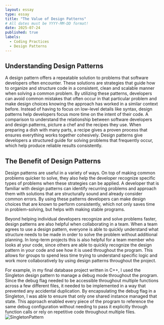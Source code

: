 ```yaml
---
layout: essay
type: essay
title: "The Value of Design Patterns"
# All dates must be YYYY-MM-DD format!
date: 2025-07-24
published: true
labels:
  - Coding Practices
  - Design Patterns
---
```

## Understanding Design Patterns

A design pattern offers a repeatable solution to problems that software developers often encounter. These solutions are strategies that guide how to organize and structure code in a consistent, clean and scalable manner when solving a common problem. By utilizing these patterns, developers can avoid common mistakes that often occur in that particular problem and make design choices knowing the approach has worked in a similar context before. Instead of having to focus on low-level details like syntax, design patterns help developers focus more time on the intent of their code. A comparison to understand the relationship between software developers and design patterns, picture a chef and the recipes they use. When preparing a dish with many parts, a recipe gives a proven process that ensures everything works together cohesively. Design patterns give developers a structured guide for solving problems that frequently occur, which help produce reliable results consistently.

## The Benefit of Design Patterns

Design patterns are useful in a variety of ways. On top of making common problems quicker to solve, they also help the developer recognize specific types of problems when these strategies can be applied. A developer that is familiar with design patterns can identify recurring problems and approach them with solutions that are structurally sound and already consider common errors. By using these patterns developers can make design choices that are known to perform consistently, which not only saves time in problem-solving, but helps with making stable programs.

Beyond helping individual developers recognize and solve problems faster, design patterns are also helpful when collaborating in a team. When a team agrees to use a design pattern, everyone is able to quickly understand what structure needs to be made in order to solve the problem without additional planning. In long-term projects this is also helpful for a team member who looks at your code, since others are able to quickly recognize the design pattern in your code and see how it is used throughout the program. This allows for groups to spend less time trying to understand specific logic and work more collaboratively by using design patterns throughout the project. 

For example, in my final database project written in C++, I used the Singleton design pattern to manage a debug mode throughout the program. Since the debug flag needed to be accessible throughout multiple functions across a few different files, it needed to be implemented in a way that prevented any accidental duplication. By encapsulating the debug flag in a Singleton, I was able to ensure that only one shared instance managed that state. This approach enabled every piece of the program to reference the same debug configuration without needing to pass it explicitly through function calls or rely on repetitive code throughout multiple files.  
![SingletonPattern](https://blogger.googleusercontent.com/img/b/R29vZ2xl/AVvXsEgcwhj-3oyRR0rP1Zrbwa9p3JmkqOGpbjZefePbHubUj_Ujr9A3_nyWszVF1-1WlrcTWzIPRwNkDqs0fOibBD4eum2_NKDLgqkp2edxgNqSzVKC7lK1VzspyjBpMJIY3rE4wNNhkQI5rxI/w1200-h630-p-k-no-nu/Singleton+pattern+java+example.jpg)
